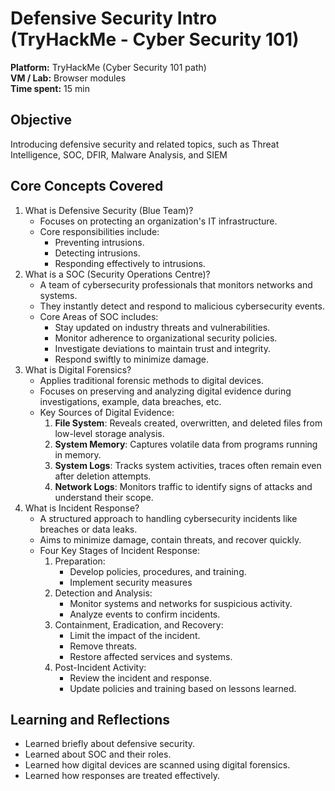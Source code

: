 # Defensive Security Intro (TryHackMe - Cyber Security 101)
**Platform:** TryHackMe (Cyber Security 101 path)  
**VM / Lab:** Browser modules  
**Time spent:** 15 min

## Objective
Introducing defensive security and related topics, such as Threat Intelligence, SOC, DFIR, Malware Analysis, and SIEM

## Core Concepts Covered
1. What is Defensive Security (Blue Team)?
    - Focuses on protecting an organization's IT infrastructure.
    - Core responsibilities include:
        - Preventing intrusions.
        - Detecting intrusions.
        - Responding effectively to intrusions.
2. What is a SOC (Security Operations Centre)?
    - A team of cybersecurity professionals that monitors networks and systems.
    - They instantly detect and respond to malicious cybersecurity events.
    - Core Areas of SOC includes:
       - Stay updated on industry threats and vulnerabilities.
       - Monitor adherence to organizational security policies.
       - Investigate deviations to maintain trust and integrity.
       - Respond swiftly to minimize damage.
3. What is Digital Forensics?
    - Applies traditional forensic methods to digital devices.
    - Focuses on preserving and analyzing digital evidence during investigations, example, data breaches, etc.
    - Key Sources of Digital Evidence:
        1. **File System**: Reveals created, overwritten, and deleted files from low-level storage analysis.
        2. **System Memory**: Captures volatile data from programs running in memory.
        3. **System Logs**: Tracks system activities, traces often remain even after deletion attempts.
        4. **Network Logs**: Monitors traffic to identify signs of attacks and understand their scope.
4. What is Incident Response?
    - A structured approach to handling cybersecurity incidents like breaches or data leaks.
    - Aims to minimize damage, contain threats, and recover quickly.
    - Four Key Stages of Incident Response:
        1. Preparation:
            - Develop policies, procedures, and training.
            - Implement security measures
        2. Detection and Analysis:
            - Monitor systems and networks for suspicious activity.
            - Analyze events to confirm incidents.
        3. Containment, Eradication, and Recovery:
            - Limit the impact of the incident.
            - Remove threats.
            - Restore affected services and systems.
        4. Post-Incident Activity:
            - Review the incident and response.
            - Update policies and training based on lessons learned.

## Learning and Reflections
- Learned briefly about defensive security.
- Learned about SOC and their roles.
- Learned how digital devices are scanned using digital forensics.
- Learned how responses are treated effectively.








        



